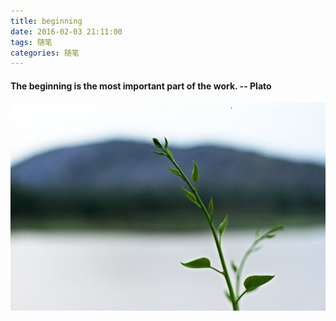 ```yaml
---
title: beginning
date: 2016-02-03 21:11:00
tags: 随笔
categories: 随笔
---
```


#### The beginning is the most important part of the work. -- Plato
![](/images/05085938_15936.jpg)
